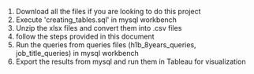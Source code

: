 1. Download all the files if you are looking to do this project
2. Execute 'creating_tables.sql' in mysql workbench
3. Unzip the xlsx files and convert them into .csv files
4. follow the steps provided in this document
5. Run the queries from queries files (h1b_8years_queries, job_title_queries) in mysql workbench
6. Export the results from mysql and run them in Tableau for visualization

